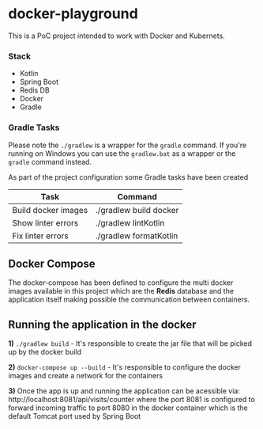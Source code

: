 # docker-playground

This is a PoC project intended to work with Docker and Kubernets.

### Stack
   * Kotlin
   * Spring Boot
   * Redis DB
   * Docker
   * Gradle

### Gradle Tasks

Please note the ```./gradlew``` is a wrapper for the ```gradle``` command. If you're running on Windows you can use the ```gradlew.bat``` as a wrapper or the ```gradle``` command instead.


As part of the project configuration some Gradle tasks have been created

| Task                 |      Command            |
|--------------------  |-------------------------|
| Build docker images  | ./gradlew build docker  |
| Show linter errors   | ./gradlew lintKotlin    |
| Fix linter errors    | ./gradlew formatKotlin  |

## Docker Compose

The docker-compose has been defined to configure the multi docker images available in this project which are the **Redis** database and the application itself making possible the communication between containers.

## Running the application in the docker

**1)** ```./gradlew build``` - It's responsible to create the jar file that will be picked up by the docker build

**2)** ```docker-compose up --build``` - It's responsible to configure the docker images and create a network for the containers

**3)** Once the app is up and running the application can be acessible via: http://localhost:8081/api/visits/counter where the port 8081 is configured to forward incoming traffic to port 8080 in the docker container which is the default Tomcat port used by Spring Boot
